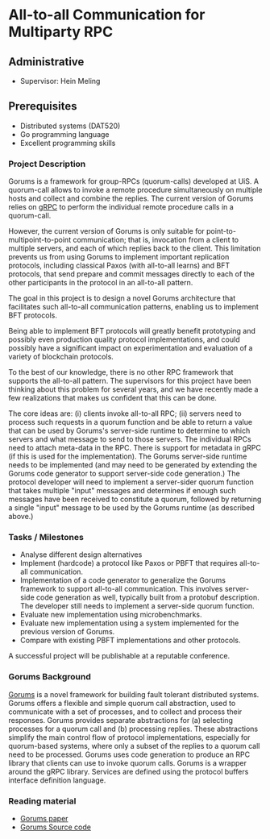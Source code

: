 # All-to-all Communication for Multiparty RPC

## Administrative

- Supervisor: Hein Meling

## Prerequisites

- Distributed systems (DAT520)
- Go programming language
- Excellent programming skills

### Project Description

Gorums is a framework for group-RPCs (quorum-calls) developed at UiS. A quorum-call allows to invoke a remote procedure simultaneously on multiple hosts and collect and combine the replies. The current version of Gorums relies on [gRPC](https://grpc.io/) to perform the individual remote procedure calls in a quorum-call.

However, the current version of Gorums is only suitable for point-to-multipoint-to-point communication; that is, invocation from a client to multiple servers, and each of which replies back to the client. This limitation prevents us from using Gorums to implement important replication protocols, including classical Paxos (with all-to-all learns) and BFT protocols, that send prepare and commit messages directly to each of the other participants in the protocol in an all-to-all pattern.

The goal in this project is to design a novel Gorums architecture that facilitates such all-to-all communication patterns, enabling us to implement BFT protocols.

Being able to implement BFT protocols will greatly benefit prototyping and possibly even production quality protocol implementations, and could possibly have a significant impact on experimentation and evaluation of a variety of blockchain protocols.

To the best of our knowledge, there is no other RPC framework that supports the all-to-all pattern. The supervisors for this project have been thinking about this problem for several years, and we have recently made a few realizations that makes us confident that this can be done.

The core ideas are: (i) clients invoke all-to-all RPC; (ii) servers need to process such requests in a quorum function and be able to return a value that can be used by Gorums's server-side runtime to determine to which servers and what message to send to those servers. The individual RPCs need to attach meta-data in the RPC. There is support for metadata in gRPC (if this is used for the implementation). The Gorums server-side runtime needs to be implemented (and may need to be generated by extending the Gorums code generator to support server-side code generation.) The protocol developer will need to implement a server-sider quorum function that takes multiple "input" messages and determines if enough such messages have been received to constitute a quorum, followed by returning a single "input" message to be used by the Gorums runtime (as described above.)

### Tasks / Milestones

- Analyse different design alternatives
- Implement (hardcode) a protocol like Paxos or PBFT that requires all-to-all communication.
- Implementation of a code generator to generalize the Gorums framework to support all-to-all communication. This involves server-side code generation as well, typically built from a protobuf description. The developer still needs to implement a server-side quorum function.
- Evaluate new implementation using microbenchmarks.
- Evaluate new implementation using a system implemented for the previous version of Gorums.
- Compare with existing PBFT implementations and other protocols.

<!-- - This will involve implementing Gorums runtime code that interacts with a developer implementation of a server-side quorum function. -->
<!-- - Analyze, test, and evaluate this protocol implementation -->
<!-- - Testing may involve implementing several prototype protocols that require all-to-all. -->

A successful project will be publishable at a reputable conference.

### Gorums Background

[Gorums](https://github.com/relab/gorums) is a novel framework for building fault tolerant distributed systems. Gorums offers a flexible and simple quorum call abstraction, used to communicate with a set of processes, and to collect and process their responses. Gorums provides separate abstractions for (a) selecting processes for a quorum call and (b) processing replies. These abstractions simplify the main control flow of protocol implementations, especially for quorum-based systems, where only a subset of the replies to a quorum call need to be processed. Gorums uses code generation to produce an RPC library that clients can use to invoke quorum calls. Gorums is a wrapper around the gRPC library. Services are defined using the protocol buffers interface definition language.

### Reading material

- [Gorums paper](https://ieeexplore.ieee.org/document/7980198/)
- [Gorums Source code](https://github.com/relab/gorums)
